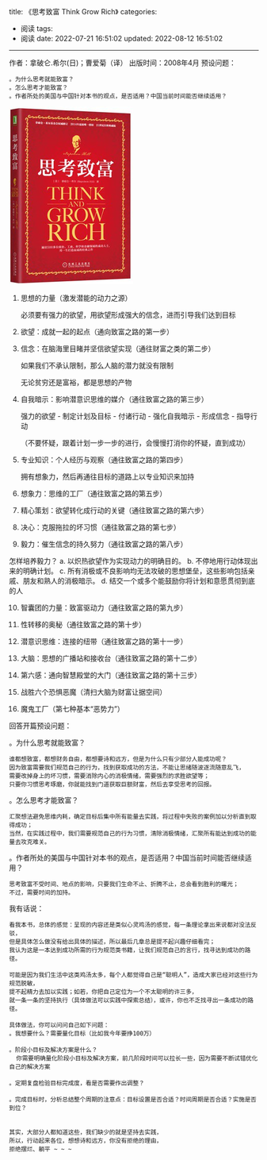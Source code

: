 title: 《思考致富 Think Grow Rich》
categories:
  - 阅读
tags:
  - 阅读
date: 2022-07-21 16:51:02
updated: 2022-08-12 16:51:02
---

  作者：拿破仑.希尔(日)；曹爱菊（译）
  出版时间：2008年4月
  预设问题：

    。为什么思考就能致富？
    。怎么思考才能致富？
    。作者所处的美国与中国针对本书的观点，是否适用？中国当前时间能否继续适用？

<img src="/imgs/readGuide/thinkGrowRich.jpeg" alt="思考致富" /> 


<!-- more -->


1. 思想的力量（激发潜能的动力之源）
  
    必须要有强力的欲望，用欲望形成强大的信念，进而引导我们达到目标

2. 欲望：成就一起的起点（通向致富之路的第一步）

3. 信念：在脑海里目睹并坚信欲望实现（通往财富之类的第二步）

    如果我们不承认限制，那么人脑的潜力就没有限制

    无论贫穷还是富裕，都是思想的产物

4. 自我暗示：影响潜意识思维的媒介（通往致富之路的第三步）
  
    强力的欲望 - 制定计划及目标 - 付诸行动 - 强化自我暗示 - 形成信念 - 指导行动

    （不要怀疑，跟着计划一步一步的进行，会慢慢打消你的怀疑，直到成功）

5. 专业知识：个人经历与观察（通往致富之路的第四步）
  
    拥有想象力，然后再通往目标的道路上以专业知识来加持

6. 想象力：思维的工厂（通往致富之路的第五步）

7. 精心策划：欲望转化成行动的关键（通往致富之路的第六步）

8. 决心：克服拖拉的坏习惯（通往致富之路的第七步）

9. 毅力：催生信念的持久努力（通往致富之路的第八步）
  
  怎样培养毅力？
  a. 以炽热欲望作为实现动力的明确目的。
  b. 不停地用行动体现出来的明确计划。
  c. 所有消极或不良影响均无法攻破的思想堡垒，这些影响包括亲戚、朋友和熟人的消极暗示。
  d. 结交一个或多个能鼓励你将计划和意愿贯彻到底的人

10. 智囊团的力量：致富驱动力（通往致富之路的第九步）

11. 性转移的奥秘（通往致富之路的第十步）

12. 潜意识思维：连接的纽带（通往致富之路的第十一步）

13. 大脑：思想的广播站和接收台（通往致富之路的第十二步）

14. 第六感：通向智慧殿堂的大门（通往致富之路的第十三步）

15. 战胜六个恐惧恶魔（清扫大脑为财富让据空间）

16. 魔鬼工厂（第七种基本“恶势力”）



回答开篇预设问题：

。为什么思考就能致富？

    谁都想致富，都想财务自由，都想要诗和远方，但是为什么只有少部分人能成功呢？
    因为致富需要我们规范自己的行为，找到获取成功的方法，不能让思绪随波逐流随意乱飞，
    需要改掉身上的坏习惯，需要消除内心的消极情绪，需要强烈的求胜欲望等；
    只要你习惯思考琢磨，你就能找到门道获取巨额财富，然后去享受思考的回报。

。怎么思考才能致富？

    汇聚想法避免思维内耗，确定目标后集中所有能量去实践，将过程中失败的案例加以分析直到取得成功；
    当然，在实践过程中，我们需要规范自己的行为习惯，清除消极情绪，汇聚所有能达到成功的能量去攻克难关。


。作者所处的美国与中国针对本书的观点，是否适用？中国当前时间能否继续适用？

    思考致富不受时间、地点的影响，只要我们生命不止、折腾不止，总会看到胜利的曙光；
    不过，需要时间的加持。


我有话说：

    看我本书，总体的感觉：呈现的内容还是类似心灵鸡汤的感觉，每一条理论拿出来说都对没法反驳，
    但是具体怎么做没有给出具体的描述，所以最后几章总是提不起兴趣仔细看完；
    我认为这是一本达到成功所需的行为规范类书籍，让我们规范自己的言行，找寻达到成功的路径。

    可能是因为我们生活中这类鸡汤太多，每个人都觉得自己是“聪明人”，造成大家已经对这些行为规范脱敏，
    提不起精力去加以实践；如若，你把自己定位为一个不太聪明的许三多，
    就一条一条的坚持执行（具体做法可以实践中探索总结），或许，你也不乏找寻出一条成功的路径。

    具体做法，你可以问问自己如下问题：
    。我想要什么？需要量化目标（比如我今年要挣100万）

    。阶段小目标及解决方案是什么？
      你需要明确量化阶段小目标及解决方案，前几阶段时间可以拉长一些，因为需要不断试错优化自己的解决方案
    
    。定期复盘检验目标完成度，看是否需要作出调整？
    
    。完成目标时，分析总结整个周期的注意点：目标设置是否合适？时间周期是否合适？实施是否到位？


    其实，大部分人都知道这些，我们缺少的就是坚持去实践，
    所以，行动起来各位，想想诗和远方，你没有拒绝的理由，
    拒绝摆烂、躺平 ~ ~ ~


















